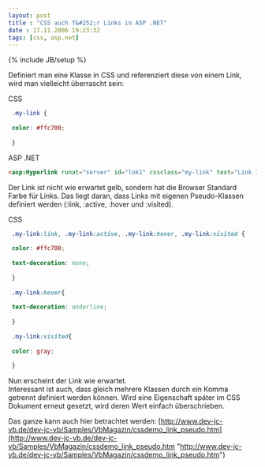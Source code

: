 ```yaml
---
layout: post
title : "CSS auch f&#252;r Links in ASP .NET"
date : 17.11.2006 19:23:32
tags: [css, asp.net]
---
```

{% include JB/setup %}

Definiert man eine Klasse in CSS und referenziert diese von einem Link, wird man vielleicht überrascht sein:

CSS
````css
 .my-link {
 
 color: #ffc700;
 
 }
````

ASP .NET

````html
<asp:Hyperlink runat="server" id="lnk1" cssclass="my-link" text="Link 1" />
````

Der Link ist nicht wie erwartet gelb, sondern hat die Browser Standard Farbe für Links. Das liegt daran, dass Links mit eigenen Pseudo-Klassen definiert werden (:link, :active, :hover und :visited).

CSS

````css
 .my-link:link, .my-link:active, .my-link:hover, .my-link:visited {
 
 color: #ffc700;
 
 text-decoration: none;
 
 }
 
 .my-link:hover{
 
 text-decoration: underline;
 
 }
 
 .my-link:visited{
 
 color: gray;
 
 }
````

Nun erscheint der Link wie erwartet.  
Interessant ist auch, dass gleich mehrere Klassen durch ein Komma getrennt definiert werden können. Wird eine Eigenschaft später im CSS Dokument erneut gesetzt, wird deren Wert einfach überschrieben.

Das ganze kann auch hier betrachtet werden: [http://www.dev-jc-vb.de/dev-jc-vb/Samples/VbMagazin/cssdemo_link_pseudo.htm](http://www.dev-jc-vb.de/dev-jc-vb/Samples/VbMagazin/cssdemo_link_pseudo.htm "http://www.dev-jc-vb.de/dev-jc-vb/Samples/VbMagazin/cssdemo_link_pseudo.htm")
